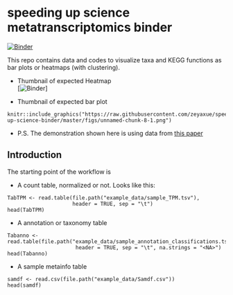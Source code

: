 # speeding up science metatranscriptomics binder

[![Binder](https://mybinder.org/badge_logo.svg)](https://mybinder.org/v2/gh/zeyaxue/speeding-up-science-binder/master?urlpath=rstudio)

This repo contains data and codes to visualize taxa and KEGG functions as bar plots or heatmaps (with clustering). 

* Thumbnail of expected Heatmap  
[![Binder](https://raw.githubusercontent.com/zeyaxue/speeding-up-science-binder/master/figs/taxa_heat_thumb.png)]


* Thumbnail of expected bar plot   

```{r echo=FALSE, out.width='50%'}
knitr::include_graphics("https://raw.githubusercontent.com/zeyaxue/speeding-up-science-binder/master/figs/unnamed-chunk-8-1.png")
```
 
* P.S. The demonstration shown here is using data from [this paper](https://aem.asm.org/content/84/1/e02026-17.short)

## Introduction
The starting point of the workflow is 
  + A count table, normalized or not. Looks like this:
```{r echo=FALSE}
TabTPM <- read.table(file.path("example_data/sample_TPM.tsv"),
                     header = TRUE, sep = "\t")
head(TabTPM)
```
  + A annotation or taxonomy table 
```{r echo=FALSE}
Tabanno <- read.table(file.path("example_data/sample_annotation_classifications.tsv"),
                      header = TRUE, sep = "\t", na.strings = "<NA>")
head(Tabanno)
```
  + A sample metainfo table 
```{r echo=FALSE, warning=FALSE}
samdf <- read.csv(file.path("example_data/Samdf.csv"))
head(samdf)
```
